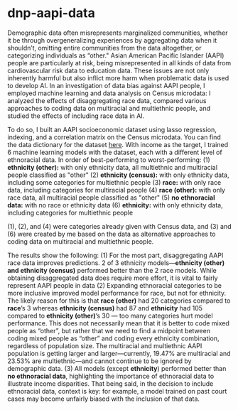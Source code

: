 # dnp-aapi-data
Demographic data often misrepresents marginalized communities, whether it be through overgeneralizing experiences by aggregating data when it shouldn’t, omitting entire communities from the data altogether, or categorizing individuals as “other." Asian American Pacific Islander (AAPI) people are particularly at risk, being misrepresented in all kinds of data from cardiovascular risk data to education data. These issues are not only inherently harmful but also inflict more harm when problematic data is used to develop AI. In an investigation of data bias against AAPI people, I employed machine learning and data analysis on Census microdata: I analyzed the effects of disaggregating race data, compared various approaches to coding data on multiracial and multiethnic people, and studied the effects of including race data in AI.

To do so, I built an AAPI socioeconomic dataset using lasso regression, indexing, and a correlation matrix on the Census microdata. You can find the data dictionary for the dataset [here](https://docs.google.com/document/d/1hGPmwgD06HIE2_xxVq_vM5hiXBkpkHPKOc7wLQHmA8M/edit). With income as the target, I trained 6 machine learning models with the dataset, each with a different level of ethnoracial data. In order of best-performing to worst-performing:
(1) **ethnicity (other):** with only ethnicity data, all multiethnic and multiracial people classified as "other"
(2) **ethnicity (census):** with only ethnicity data, including some categories for multiethnic people
(3) **race:** with only race data, including categories for multiracial people
(4) **race (other):** with only race data, all multiracial people classified as "other"
(5) **no ethnoracial data:** with no race or ethnicity data
(6) **ethnicity:** with only ethnicity data, including categories for multiethnic people 

(1), (2), and (4) were categories already given with Census data, and (3) and (6) were created by me based on the data as alternative approaches to coding data on multiracial and multiethnic people.

The results show the following:
(1) For the most part, disaggregating AAPI race data improves predictions. 2 of 3 ethnicity models—**ethnicity (other) and ethnicity (census)** performed better than the 2 race models. While obtaining disaggregated data does require more effort, it is vital to fairly represent AAPI people in data 
(2) Expanding ethnoracial categories to be more inclusive improved model performance for race, but not for ethnicity. The likely reason for this is that **race (other)** had 20 categories compared to **race**’s 3 whereas **ethnicity (census)** had 87 and **ethnicity** had 105 compared to **ethnicity (other)**’s 30 — too many categories hurt model performance. This does not necessarily mean that it is better to code mixed people as “other”, but rather that we need to find a midpoint between coding mixed people as “other” and coding every ethnicity combination, regardless of population size. The multiracial and multiethnic AAPI population is getting larger and larger—currently, 19.47% are multiracial and 23.53% are multiethnic—and cannot continue to be ignored by demographic data.
(3) All models (except **ethnicity**) performed better than **no ethnoracial data**, highlighting the importance of ethnoracial data to illustrate income disparities. That being said, in the decision to include ethnoracial data, context is key: for example, a model trained on past court cases may become unfairly biased with the inclusion of that data. 

